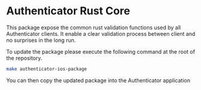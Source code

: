 # Authenticator Rust Core

This package expose the common rust validation functions used by all Authenticator clients.
It enable a clear validation process between client and no surprises in the long run. 

To update the package please execute the following command at the root of the repository.

```bash
make authenticator-ios-package
```

You can then copy the updated package into the Authenticator application
